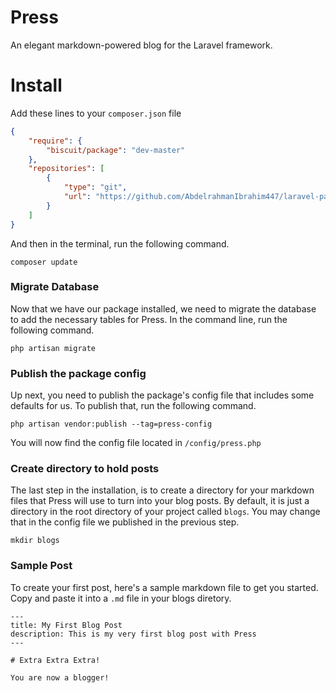 # Press
An elegant markdown-powered blog for the Laravel framework.

# Install

Add these lines to your `composer.json` file

```json
{
    "require": {
        "biscuit/package": "dev-master"
    },
    "repositories": [
        {
            "type": "git",
            "url": "https://github.com/AbdelrahmanIbrahim447/laravel-package.git"
        }
    ]
}
```

And then in the terminal, run the following command.

`composer update`

### Migrate Database

Now that we have our package installed, we need to migrate the database to add the necessary tables for Press. In the command line, run the following command.

`php artisan migrate`

### Publish the package config

Up next, you need to publish the package's config file that includes some defaults for us. To publish that, run the following command.

`php artisan vendor:publish --tag=press-config`

You will now find the config file located in `/config/press.php`

### Create directory to hold posts

The last step in the installation, is to create a directory for your markdown files that Press will use to turn into your blog posts. By default, it is just a directory in the root directory of your project called `blogs`. You may change that in the config file we published in the previous step.

`mkdir blogs`

### Sample Post

To create your first post, here's a sample markdown file to get you started. Copy and paste it into a `.md` file in your blogs diretory.

```
---
title: My First Blog Post
description: This is my very first blog post with Press
---

# Extra Extra Extra!

You are now a blogger!
```
